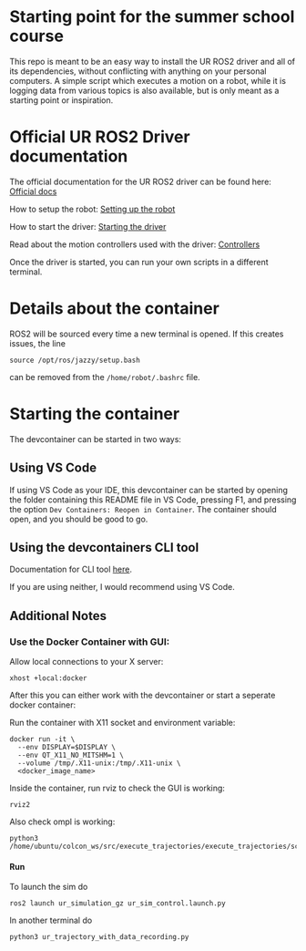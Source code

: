 # Starting point for the summer school course
This repo is meant to be an easy way to install the UR ROS2 driver and all of its dependencies, without conflicting with anything on your personal computers. 
A simple script which executes a motion on a robot, while it is logging data from various topics is also available, but is only meant as a starting point or inspiration.

# Official UR ROS2 Driver documentation
The official documentation for the UR ROS2 driver can be found here:
[Official docs](https://docs.universal-robots.com/Universal_Robots_ROS2_Documentation/index.html)

How to setup the robot:
[Setting up the robot](https://docs.universal-robots.com/Universal_Robots_ROS2_Documentation/doc/ur_robot_driver/ur_robot_driver/doc/installation/robot_setup.html)

How to start the driver:
[Starting the driver](https://docs.universal-robots.com/Universal_Robots_ROS2_Documentation/doc/ur_robot_driver/ur_robot_driver/doc/usage/startup.html)

Read about the motion controllers used with the driver: 
[Controllers](https://docs.universal-robots.com/Universal_Robots_ROS2_Documentation/doc/ur_robot_driver/ur_controllers/doc/index.html)

Once the driver is started, you can run your own scripts in a different terminal.

# Details about the container
ROS2 will be sourced every time a new terminal is opened. If this creates issues, the line 

    source /opt/ros/jazzy/setup.bash

can be removed from the `/home/robot/.bashrc` file.

# Starting the container
The devcontainer can be started in two ways:

## Using VS Code
If using VS Code as your IDE, this devcontainer can be started by opening the folder containing this README file in VS Code, pressing F1, and pressing the option `Dev Containers: Reopen in Container`.
The container should open, and you should be good to go.

## Using the devcontainers CLI tool
Documentation for CLI tool [here](https://github.com/devcontainers/cli/blob/main/README.md).

If you are using neither, I would recommend using VS Code.


## Additional Notes


### Use the Docker Container with GUI:

Allow local connections to your X server:
```
xhost +local:docker
```
After this you can either work with the devcontainer or start a seperate docker container:

Run the container with X11 socket and environment variable:
```
docker run -it \
  --env DISPLAY=$DISPLAY \
  --env QT_X11_NO_MITSHM=1 \
  --volume /tmp/.X11-unix:/tmp/.X11-unix \
  <docker_image_name>
```
Inside the container, run rviz to check the GUI is working:
```
rviz2
```

Also check ompl is working:
```
python3 /home/ubuntu/colcon_ws/src/execute_trajectories/execute_trajectories/scripts/ompl_example.py
```


#### Run 
To launch the sim do 
```
ros2 launch ur_simulation_gz ur_sim_control.launch.py
```
In another terminal do 

```
python3 ur_trajectory_with_data_recording.py 
```